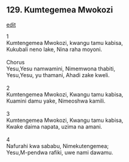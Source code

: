 ## 129. Kumtegemea Mwokozi
[edit](https://docs.google.com/document/d/1QHLLlX_HHpzPorenhOyB9ZjIN8ngdi03/edit?mode=html)



1\
Kumtengemea Mwokozi, kwangu tamu kabisa,\
Kukubali neno lake, Nina raha moyoni.\
\
Chorus\
Yesu,Yesu namwamini, Nimemwona thabiti,\
Yesu,Yesu, yu thamani, Ahadi zake kweli.\
\
2\
Kumtengemea Mwokozi, Kwangu tamu kabisa,\
Kuamini damu yake, Nimeoshwa kamili.\
\
3\
Kumtengemea Mwokozi, Kwangu tamu kabisa,\
Kwake daima napata, uzima na amani.\
\
4\
Nafurahi kwa sababu, Nimekutengemea;\
Yesu,M-pendwa rafiki, uwe nami dawamu.
